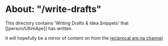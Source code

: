 # About: "/write-drafts"

This directory contains 'Writing Drafts & Idea Snippets' that [[person/UltimApe]] has written.

It will hopefully be a mirror of content on from the [reciprocal are.na channel](https://www.are.na/ultimape/writing-drafts-idea-snippits)
